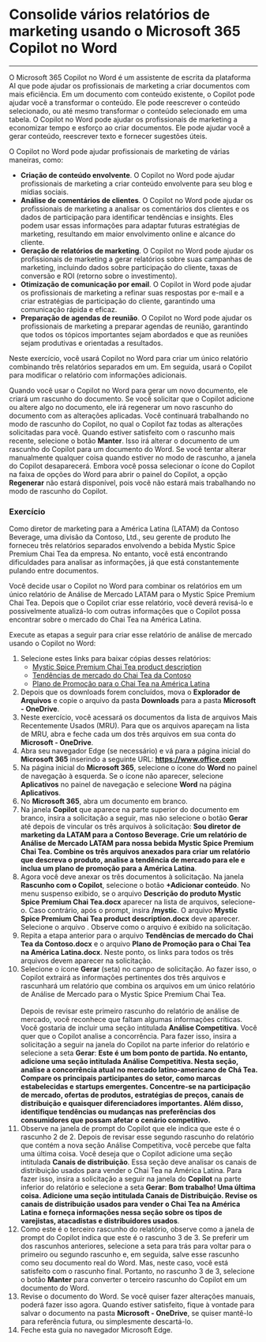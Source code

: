 # Consolide vários relatórios de marketing usando o Microsoft 365 Copilot no Word
---
O Microsoft 365 Copilot no Word é um assistente de escrita da plataforma AI que pode ajudar os profissionais de marketing a criar documentos com mais eficiência. Em um documento com conteúdo existente, o Copilot pode ajudar você a transformar o conteúdo. Ele pode reescrever o conteúdo selecionado, ou até mesmo transformar o conteúdo selecionado em uma tabela. O Copilot no Word pode ajudar os profissionais de marketing a economizar tempo e esforço ao criar documentos. Ele pode ajudar você a gerar conteúdo, reescrever texto e fornecer sugestões úteis.

O Copilot no Word pode ajudar profissionais de marketing de várias maneiras, como:

- **Criação de conteúdo envolvente**. O Copilot no Word pode ajudar profissionais de marketing a criar conteúdo envolvente para seu blog e mídias sociais.
- **Análise de comentários de clientes**. O Copilot no Word pode ajudar os profissionais de marketing a analisar os comentários dos clientes e os dados de participação para identificar tendências e insights. Eles podem usar essas informações para adaptar futuras estratégias de marketing, resultando em maior envolvimento online e alcance do cliente.
- **Geração de relatórios de marketing**. O Copilot no Word pode ajudar os profissionais de marketing a gerar relatórios sobre suas campanhas de marketing, incluindo dados sobre participação do cliente, taxas de conversão e ROI (retorno sobre o investimento).
- **Otimização de comunicação por email**. O Copilot in Word pode ajudar os profissionais de marketing a refinar suas respostas por e-mail e a criar estratégias de participação do cliente, garantindo uma comunicação rápida e eficaz.
- **Preparação de agendas de reunião**. O Copilot no Word pode ajudar os profissionais de marketing a preparar agendas de reunião, garantindo que todos os tópicos importantes sejam abordados e que as reuniões sejam produtivas e orientadas a resultados.

Neste exercício, você usará Copilot no Word para criar um único relatório combinando três relatórios separados em um. Em seguida, usará o Copilot para modificar o relatório com informações adicionais.

Quando você usar o Copilot no Word para gerar um novo documento, ele criará um rascunho do documento. Se você solicitar que o Copilot adicione ou altere algo no documento, ele irá regenerar um novo rascunho do documento com as alterações aplicadas. Você continuará trabalhando no modo de rascunho do Copilot, no qual o Copilot faz todas as alterações solicitadas para você. Quando estiver satisfeito com o rascunho mais recente, selecione o botão **Manter**. Isso irá alterar o documento de um rascunho do Copilot para um documento do Word. Se você tentar alterar manualmente qualquer coisa quando estiver no modo de rascunho, a janela do Copilot desaparecerá. Embora você possa selecionar o ícone do Copilot na faixa de opções do Word para abrir o painel do Copilot, a opção **Regenerar** não estará disponível, pois você não estará mais trabalhando no modo de rascunho do Copilot.

### Exercício

Como diretor de marketing para a América Latina (LATAM) da Contoso Beverage, uma divisão da Contoso, Ltd., seu gerente de produto lhe forneceu três relatórios separados envolvendo a bebida Mystic Spice Premium Chai Tea da empresa. No entanto, você está encontrando dificuldades para analisar as informações, já que está constantemente pulando entre documentos.

Você decide usar o Copilot no Word para combinar os relatórios em um único relatório de Análise de Mercado LATAM para o Mystic Spice Premium Chai Tea. Depois que o Copilot criar esse relatório, você deverá revisá-lo e possivelmente atualizá-lo com outras informações que o Copilot possa encontrar sobre o mercado do Chai Tea na América Latina.

Execute as etapas a seguir para criar esse relatório de análise de mercado usando o Copilot no Word:

1. Selecione estes links para baixar cópias desses relatórios:
    - [Mystic Spice Premium Chai Tea product description](https://go.microsoft.com/fwlink/?linkid=2268929)
    - [Tendências de mercado do Chai Tea da Contoso](https://go.microsoft.com/fwlink/?linkid=2269122)
    - [Plano de Promoção para o Chai Tea na América Latina](https://go.microsoft.com/fwlink/?linkid=2269126)
1. Depois que os downloads forem concluídos, mova o **Explorador de Arquivos** e copie o arquivo da pasta **Downloads** para a pasta **Microsoft - OneDrive**.
1. Neste exercício, você acessará os documentos da lista de arquivos Mais Recentemente Usados (MRU). Para que os arquivos apareçam na lista de MRU, abra e feche cada um dos três arquivos em sua conta do **Microsoft - OneDrive**.
1. Abra seu navegador Edge (se necessário) e vá para a página inicial do **Microsoft 365** inserindo a seguinte URL: **https://www.office.com**  
1. Na página inicial do **Microsoft 365**, selecione o ícone do **Word** no painel de navegação à esquerda. Se o ícone não aparecer, selecione **Aplicativos** no painel de navegação e selecione **Word** na página **Aplicativos**.
1. No **Microsoft 365**, abra um documento em branco.
1. Na janela **Copilot** que aparece na parte superior do documento em branco, insira a solicitação a seguir, mas não selecione o botão **Gerar** até depois de vincular os três arquivos à solicitação: **Sou diretor de marketing da LATAM para a Contoso Beverage. Crie um relatório de Análise de Mercado LATAM para nossa bebida Mystic Spice Premium Chai Tea. Combine os três arquivos anexados para criar um relatório que descreva o produto, analise a tendência de mercado para ele e inclua um plano de promoção para a América Latina**.
1. Agora você deve anexar os três documentos à solicitação. Na janela **Rascunho com o Copilot**, selecione o botão **+Adicionar conteúdo**. No menu suspenso exibido, se o arquivo **Descrição do produto Mystic Spice Premium Chai Tea.docx** aparecer na lista de arquivos, selecione-o. Caso contrário, após o prompt, insira **/mystic**.  O arquivo **Mystic Spice Premium Chai Tea product description.docx** deve aparecer. Selecione o arquivo . Observe como o arquivo é exibido na solicitação.
1. Repita a etapa anterior para o arquivo **Tendências de mercado do Chai Tea da Contoso.docx** e o arquivo **Plano de Promoção para o Chai Tea na América Latina.docx**. Neste ponto, os links para todos os três arquivos devem aparecer na solicitação.
1. Selecione o ícone **Gerar** (seta) no campo de solicitação. Ao fazer isso, o Copilot extrairá as informações pertinentes dos três arquivos e rascunhará um relatório que combina os arquivos em um único relatório de Análise de Mercado para o Mystic Spice Premium Chai Tea.<br><br>Depois de revisar este primeiro rascunho do relatório de análise de mercado, você reconhece que faltam algumas informações críticas. Você gostaria de incluir uma seção intitulada **Análise Competitiva**. Você quer que o Copilot analise a concorrência. Para fazer isso, insira a solicitação a seguir na janela do Copilot na parte inferior do relatório e selecione a seta **Gerar**: **Este é um bom ponto de partida. No entanto, adicione uma seção intitulada Análise Competitiva. Nesta seção, analise a concorrência atual no mercado latino-americano de Chá Tea. Compare os principais participantes do setor, como marcas estabelecidas e startups emergentes. Concentre-se na participação de mercado, ofertas de produtos, estratégias de preços, canais de distribuição e quaisquer diferenciadores importantes. Além disso, identifique tendências ou mudanças nas preferências dos consumidores que possam afetar o cenário competitivo.**
1. Observe na janela de prompt do Copilot que ele indica que este é o rascunho 2 de 2. Depois de revisar esse segundo rascunho do relatório que contém a nova seção Análise Competitiva, você percebe que falta uma última coisa. Você deseja que o Copilot adicione uma seção intitulada **Canais de distribuição**. Essa seção deve analisar os canais de distribuição usados para vender o Chai Tea na América Latina. Para fazer isso, insira a solicitação a seguir na janela do **Copilot** na parte inferior do relatório e selecione a seta **Gerar**: **Bom trabalho! Uma última coisa. Adicione uma seção intitulada Canais de Distribuição. Revise os canais de distribuição usados para vender o Chai Tea na América Latina e forneça informações nessa seção sobre os tipos de varejistas, atacadistas e distribuidores usados**.
1. Como este é o terceiro rascunho do relatório, observe como a janela de prompt do Copilot indica que este é o rascunho 3 de 3. Se preferir um dos rascunhos anteriores, selecione a seta para trás para voltar para o primeiro ou segundo rascunho e, em seguida, salve esse rascunho como seu documento real do Word. Mas, neste caso, você está satisfeito com o rascunho final. Portanto, no rascunho 3 de 3, selecione o botão **Manter** para converter o terceiro rascunho do Copilot em um documento do Word.
1. Revise o documento do Word. Se você quiser fazer alterações manuais, poderá fazer isso agora. Quando estiver satisfeito, fique à vontade para salvar o documento na pasta **Microsoft - OneDrive**, se quiser mantê-lo para referência futura, ou simplesmente descartá-lo.
1. Feche esta guia no navegador Microsoft Edge.
